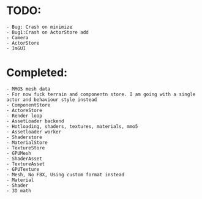 # TODO:
	- Bug: Crash on minimize
	- Bug1:Crash on ActorStore add 
	- Camera
	- ActorStore
	- ImGUI
	
# Completed:
	- MMO5 mesh data
	- For now fuck terrain and componentn store. I am going with a single actor and behaviour style instead
	- ComponentStore
	- ActoreStore
	- Render loop
	- AssetLoader backend
	- Hotloading, shaders, textures, materials, mmo5
	- Assetloader worker
	- Shaderstore
	- MaterialStore
	- TextureStore
	- GPUMesh
	- ShaderAsset
	- TextureAsset
	- GPUTexture
	- Mesh, No FBX, Using custom format instead
	- Material
	- Shader
	- 3D math